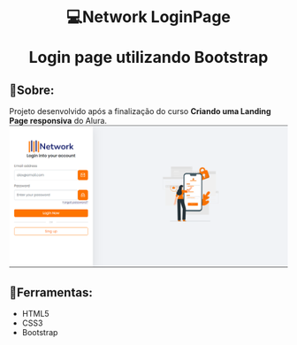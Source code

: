 <h1 align="center">
  💻Network LoginPage
  <p>Login page utilizando Bootstrap</p>
</h1>

## 🚨Sobre:
Projeto desenvolvido após a finalização do curso **Criando uma Landing Page responsiva** do Alura.
<img src="bootstrap-loginpage.png"/>

## 🔨Ferramentas:
 - HTML5
 - CSS3
 - Bootstrap
